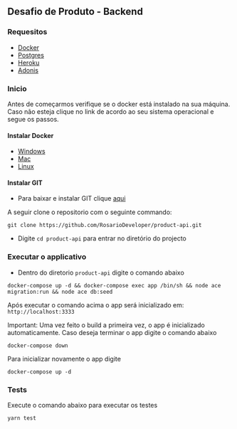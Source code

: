 ## Desafio de Produto - Backend

### Requesitos
- [Docker](https://www.docker.com/)
- [Postgres](https://www.postgresql.org/)
- [Heroku](https://www.heroku.com/)
- [Adonis](https://adonisjs.com/)

### Inicio
Antes de começarmos verifique se o docker está instalado na sua máquina. Caso não esteja clique no link de acordo ao seu sistema operacional e segue os passos.
#### Instalar Docker
- [Windows](https://docs.docker.com/desktop/windows/install/)
- [Mac](https://docs.docker.com/desktop/mac/install/)
- [Linux](https://docs.docker.com/engine/install/ubuntu/)

#### Instalar GIT
- Para baixar e instalar GIT clique [aqui](https://git-scm.com/downloads)



A seguir clone o repositorio com o seguinte commando: 
```
git clone https://github.com/RosarioDeveloper/product-api.git
```
- Digite `cd product-api` para entrar no diretório do projecto

### Executar o applicativo
- Dentro do diretorio `product-api` digite o comando abaixo

```
docker-compose up -d && docker-compose exec app /bin/sh && node ace migration:run && node ace db:seed
```
Após executar o comando acima o app será inicializado em: `http://localhost:3333`

Important: Uma vez feito o build a primeira vez, o app é inicializado automaticamente. Caso deseja 
terminar o app digite o comando abaixo

```
docker-compose down
```

Para inicializar novamente o app digite
```
docker-compose up -d
```


###  Tests
Execute o comando abaixo para executar os testes
```javascript
yarn test
```

